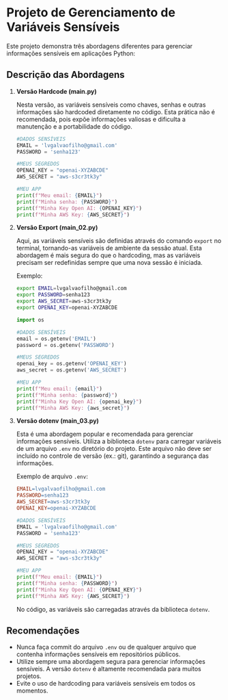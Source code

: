 # Projeto de Gerenciamento de Variáveis Sensíveis

Este projeto demonstra três abordagens diferentes para gerenciar informações sensíveis em aplicações Python:

## Descrição das Abordagens

1. **Versão Hardcode (main.py)**
    
    Nesta versão, as variáveis sensíveis como chaves, senhas e outras informações são hardcoded diretamente no código. Esta prática não é recomendada, pois expõe informações valiosas e dificulta a manutenção e a portabilidade do código.

    ```python
    #DADOS SENSÍVEIS
    EMAIL = 'lvgalvaofilho@gmail.com'
    PASSWORD = 'senha123'

    #MEUS SEGREDOS
    OPENAI_KEY = "openai-XYZABCDE"
    AWS_SECRET = "aws-s3cr3tk3y"
    
    #MEU APP
    print(f"Meu email: {EMAIL}")
    print(f"Minha senha: {PASSWORD}")
    print(f"Minha Key Open AI: {OPENAI_KEY}")
    print(f"Minha AWS Key: {AWS_SECRET}")
    ```
    
2. **Versão Export (main_02.py)**
    
    Aqui, as variáveis sensíveis são definidas através do comando `export` no terminal, tornando-as variáveis de ambiente da sessão atual. Esta abordagem é mais segura do que o hardcoding, mas as variáveis precisam ser redefinidas sempre que uma nova sessão é iniciada.
    
    Exemplo:
    
    ```bash
    export EMAIL=lvgalvaofilho@gmail.com
    export PASSWORD=senha123
    export AWS_SECRET=aws-s3cr3tk3y
    export OPENAI_KEY=openai-XYZABCDE
    ```

    ```python
    import os

    #DADOS SENSÍVEIS
    email = os.getenv('EMAIL')
    password = os.getenv('PASSWORD')

    #MEUS SEGREDOS
    openai_key = os.getenv('OPENAI_KEY')
    aws_secret = os.getenv('AWS_SECRET')
    
    #MEU APP
    print(f"Meu email: {email}")
    print(f"Minha senha: {password}")
    print(f"Minha Key Open AI: {openai_key}")
    print(f"Minha AWS Key: {aws_secret}")
    ```
    
3. **Versão dotenv (main_03.py)**
    
    Esta é uma abordagem popular e recomendada para gerenciar informações sensíveis. Utiliza a biblioteca `dotenv` para carregar variáveis de um arquivo `.env` no diretório do projeto. Este arquivo não deve ser incluído no controle de versão (ex.: git), garantindo a segurança das informações.
    
    Exemplo de arquivo `.env`:
    
    ```makefile
    EMAIL=lvgalvaofilho@gmail.com
    PASSWORD=senha123
    AWS_SECRET=aws-s3cr3tk3y
    OPENAI_KEY=openai-XYZABCDE
    ```
    
    ```python
    #DADOS SENSÍVEIS
    EMAIL = 'lvgalvaofilho@gmail.com'
    PASSWORD = 'senha123'

    #MEUS SEGREDOS
    OPENAI_KEY = "openai-XYZABCDE"
    AWS_SECRET = "aws-s3cr3tk3y"
    
    #MEU APP
    print(f"Meu email: {EMAIL}")
    print(f"Minha senha: {PASSWORD}")
    print(f"Minha Key Open AI: {OPENAI_KEY}")
    print(f"Minha AWS Key: {AWS_SECRET}")
    ```
    
    No código, as variáveis são carregadas através da biblioteca `dotenv`.
    

## Recomendações

* Nunca faça commit do arquivo `.env` ou de qualquer arquivo que contenha informações sensíveis em repositórios públicos.
* Utilize sempre uma abordagem segura para gerenciar informações sensíveis. A versão `dotenv` é altamente recomendada para muitos projetos.
* Evite o uso de hardcoding para variáveis sensíveis em todos os momentos.